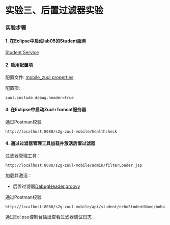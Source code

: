 实验三、后置过滤器实验
======

### 实验步骤

#### 1. 在Eclipse中启动lab05的Student服务

[Student Service](https://github.com/spring2go/zuul_lab/tree/master/lab05/student-service)


#### 2. 启用配置项

配置文件:
[mobile_zuul.properties](https://github.com/spring2go/s2g-zuul/blob/master/s2g-zuul-mobile/src/main/resources/mobile_zuul.properties)

配置项:
```
zuul.include.debug.header=true
```

#### 3. 在Eclipse中启动Zuul+Tomcat服务器

通过Postman校验
```
http://localhost:8080/s2g-zuul-mobile/healthcheck
```
#### 4. 通过过滤器管理工具加载并激活后置过滤器

过滤器管理工具：
```
http://localhost:8080/s2g-zuul-mobile/admin/filterLoader.jsp
```

加载并激活：

* 后置过滤器[DebugHeader.groovy](https://github.com/spring2go/s2g-zuul/blob/master/s2g-zuul-mobile/src/scripts/post/DebugHeader.groovy)

通过Postman校验
```
http://localhost:8080/s2g-zuul-mobile/api/student/echoStudentName/bobo
```

通过Eclipse控制台输出查看过滤器调试日志

